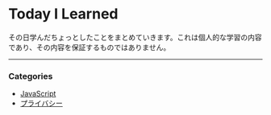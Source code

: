 # Today I Learned

その日学んだちょっとしたことをまとめていきます。これは個人的な学習の内容であり、その内容を保証するものではありません。

---

### Categories

+ [JavaScript](https://github.com/Tsuguya/til/tree/master/javascript)
+ [プライバシー](https://github.com/Tsuguya/til/tree/master/%E3%83%95%E3%82%9A%E3%83%A9%E3%82%A4%E3%83%8F%E3%82%99%E3%82%B7%E3%83%BC)


